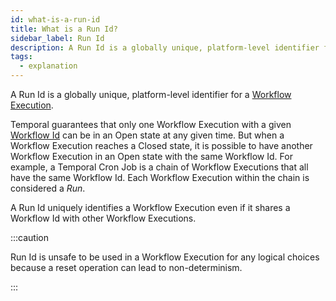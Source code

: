 ```yaml
---
id: what-is-a-run-id
title: What is a Run Id?
sidebar_label: Run Id
description: A Run Id is a globally unique, platform-level identifier for a Workflow Execution.
tags:
  - explanation
---
```


A Run Id is a globally unique, platform-level identifier for a [Workflow Execution](/concepts/what-is-a-workflow-execution).

Temporal guarantees that only one Workflow Execution with a given [Workflow Id](/concepts/what-is-a-workflow-id) can be in an Open state at any given time.
But when a Workflow Execution reaches a Closed state, it is possible to have another Workflow Execution in an Open state with the same Workflow Id.
For example, a Temporal Cron Job is a chain of Workflow Executions that all have the same Workflow Id.
Each Workflow Execution within the chain is considered a _Run_.

A Run Id uniquely identifies a Workflow Execution even if it shares a Workflow Id with other Workflow Executions.

:::caution

Run Id is unsafe to be used in a Workflow Execution for any logical choices because a reset operation can lead to non-determinism.

:::
